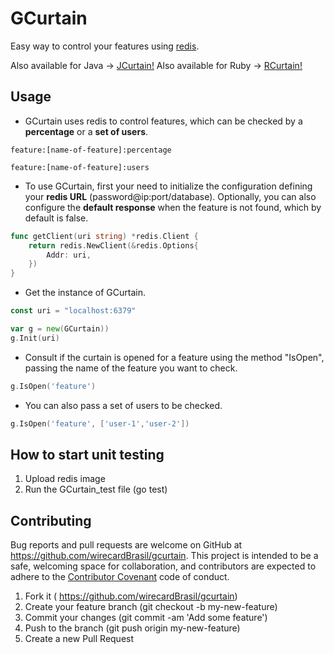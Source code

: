 # GCurtain

Easy way to control your features using [redis](http://redis.io/).

Also available for Java -> [JCurtain!](https://github.com/wirecardBrasil/jcurtain)
Also available for Ruby -> [RCurtain!](https://github.com/wirecardBrasil/rcurtain)


## Usage

* GCurtain uses redis to control features, which can be checked by a **percentage** or a **set of users**.
```
feature:[name-of-feature]:percentage
```
```
feature:[name-of-feature]:users
```

* To use GCurtain, first your need to initialize the configuration defining your **redis URL** (password@ip:port/database). Optionally, you can also configure the **default response** when the feature is not found, which by default is false.

```go
func getClient(uri string) *redis.Client {
	return redis.NewClient(&redis.Options{
		Addr: uri,
	})
}
```

* Get the instance of GCurtain.
```go
const uri = "localhost:6379"

var g = new(GCurtain))
g.Init(uri)
```

* Consult if the curtain is opened for a feature using the method "IsOpen", passing the name of the feature you want to check.
```go
g.IsOpen('feature')
```

* You can also pass a set of users to be checked.
```go
g.IsOpen('feature', ['user-1','user-2'])
```

## How to start unit testing
1. Upload redis image
2. Run the GCurtain_test file (go test)


## Contributing

Bug reports and pull requests are welcome on GitHub at https://github.com/wirecardBrasil/gcurtain. This project is intended to be a safe, welcoming space for collaboration, and contributors are expected to adhere to the [Contributor Covenant](http://contributor-covenant.org) code of conduct.

1. Fork it ( https://github.com/wirecardBrasil/gcurtain)
2. Create your feature branch (git checkout -b my-new-feature)
3. Commit your changes (git commit -am 'Add some feature')
4. Push to the branch (git push origin my-new-feature)
5. Create a new Pull Request